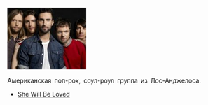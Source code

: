 ![](maroon5.jpg)

Американская поп-рок, соул-роул группа из Лос-Анджелоса.

* [She Will Be Loved](She%20Will%20Be%20Loved)